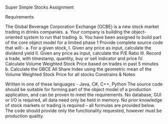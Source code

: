 Super Simple Stocks Assignment

Requirements

The Global Beverage Corporation Exchange (GCBE) is a new stock market trading in drinks companies. a. Your company is building the object-oriented system to run that trading. b. You have been assigned to build part of the core object model for a limited phase 1
Provide complete source code that will:- a. For a given stock, I. Given any price as input, calculate the dividend yield II. Given any price as input, calculate the P/E Ratio III. Record a trade, with timestamp, quantity, buy or sell indicator and price IV. Calculate Volume Weighted Stock Price based on trades in past 5 minutes b. Calculate the GBCE All Share Index using the geometric mean of the Volume Weighted Stock Price for all stocks
Constrains & Notes

Written in one of these languages - Java, C#, C++, Python
The source code should be suitable for forming part of the object model of a production application, and can be proven to meet the requirements.
No database, GUI or I/O is required, all data need only be held in memory.
No prior knowledge of stock markets or trading is required – all formulas are provided below.
The code should provide only the functionality requested, however must be production quality.